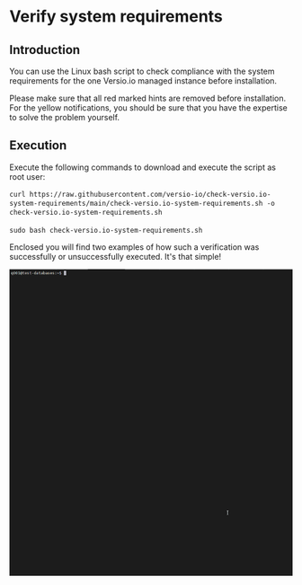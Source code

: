 # Verify system requirements 

## Introduction

You can use the Linux bash script to check compliance with the system requirements for the one Versio.io managed instance before installation. 

Please make sure that all red marked hints are removed before installation. For the yellow notifications, you should be sure that you have the expertise to solve the problem yourself.

## Execution

Execute the following commands to download and execute the script as root user:

```
curl https://raw.githubusercontent.com/versio-io/check-versio.io-system-requirements/main/check-versio.io-system-requirements.sh -o check-versio.io-system-requirements.sh

sudo bash check-versio.io-system-requirements.sh 
```

Enclosed you will find two examples of how such a verification was successfully or unsuccessfully executed. It's that simple!

![Script execution example](img/exceution-example.gif)
